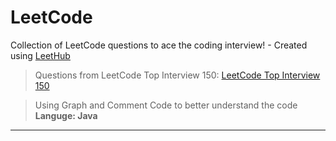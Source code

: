 # LeetCode
Collection of LeetCode questions to ace the coding interview! - Created using [LeetHub](https://github.com/QasimWani/LeetHub)

> Questions from LeetCode Top Interview 150:
[LeetCode Top Interview 150](https://leetcode.com/studyplan/top-interview-150/)

> Using Graph and Comment Code to better understand the code
**Languge: Java**

---
